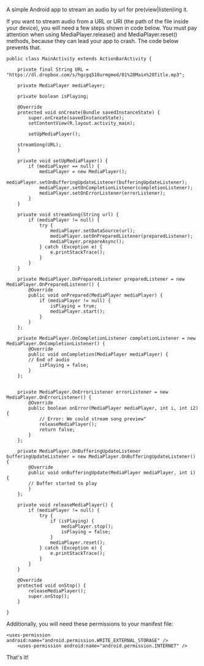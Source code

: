 A simple Android app to stream an audio by url for pre(view|listen)ing it.

If you want to stream audio from a URL or URI (the path of the file inside your device), you will need a few steps shown in code below. You must pay attention when using MediaPlayer.release() and MediaPlayer.reset() methods, because they can lead your app to crash. The code below prevents that.


    
    
    public class MainActivity extends ActionBarActivity {
    
        private final String URL = "https://dl.dropbox.com/s/hgcgq510urmgmed/01%20Main%20Title.mp3";
    
        private MediaPlayer mediaPlayer;
    
        private boolean isPlaying;
    
        @Override
        protected void onCreate(Bundle savedInstanceState) {
            super.onCreate(savedInstanceState);
            setContentView(R.layout.activity_main);
    
           	setUpMediaPlayer();
    
    	streamSong(URL);
        }
    
        private void setUpMediaPlayer() {
            if (mediaPlayer == null) {
                mediaPlayer = new MediaPlayer();
                mediaPlayer.setOnBufferingUpdateListener(bufferingUpdateListener);
                mediaPlayer.setOnCompletionListener(completionListener);
                mediaPlayer.setOnErrorListener(errorListener);
            }
        }
    
        private void streamSong(String url) {
            if (mediaPlayer != null) {
                try {
                    mediaPlayer.setDataSource(url);
                    mediaPlayer.setOnPreparedListener(preparedListener);
                    mediaPlayer.prepareAsync();
                } catch (Exception e) {
                    e.printStackTrace();
                }
            }
        }
    
        private MediaPlayer.OnPreparedListener preparedListener = new MediaPlayer.OnPreparedListener() {
            @Override
            public void onPrepared(MediaPlayer mediaPlayer) {
                if (mediaPlayer != null) {
                    isPlaying = true;
                    mediaPlayer.start();
                }
            }
        };
    
        private MediaPlayer.OnCompletionListener completionListener = new MediaPlayer.OnCompletionListener() {
            @Override
            public void onCompletion(MediaPlayer mediaPlayer) {
    	    // End of audio
                isPlaying = false;
            }
        };
    
    
        private MediaPlayer.OnErrorListener errorListener = new MediaPlayer.OnErrorListener() {
            @Override
            public boolean onError(MediaPlayer mediaPlayer, int i, int i2) {
                // Error: We could stream song preview"
                releaseMediaPlayer();
                return false;
            }
        };
    
        private MediaPlayer.OnBufferingUpdateListener bufferingUpdateListener = new MediaPlayer.OnBufferingUpdateListener() {
            @Override
            public void onBufferingUpdate(MediaPlayer mediaPlayer, int i) {
    		// Buffer started to play
            }
        };
    
        private void releaseMediaPlayer() {
            if (mediaPlayer != null) {
                try {
                    if (isPlaying) {
                        mediaPlayer.stop();
                        isPlaying = false;
                    }
                    mediaPlayer.reset();
                } catch (Exception e) {
                    e.printStackTrace();
                }
            }
        }
    
        @Override
        protected void onStop() {
            releaseMediaPlayer();
            super.onStop();
        }
    
    }
    
    





Additionally, you will need these permissions to your manifest file:



    
    
    <uses-permission android:name="android.permission.WRITE_EXTERNAL_STORAGE" />
        <uses-permission android:name="android.permission.INTERNET" />
    
    




That's it!